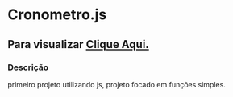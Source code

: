 # Cronometro.js

<h2>Para visualizar <a href=https://siergh.github.io/Cronometro.js/>Clique Aqui.</a></h2>

<h3>Descrição</h3>


<p>primeiro projeto utilizando js, projeto focado em funções simples.</p>


